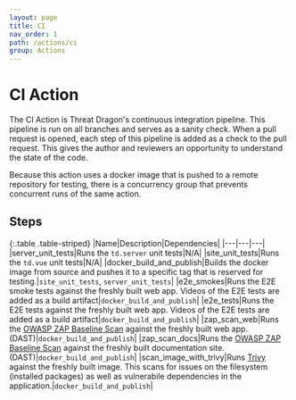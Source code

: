 ```yaml
---
layout: page
title: CI
nav_order: 1
path: /actions/ci
group: Actions
---
```

# CI Action
The CI Action is Threat Dragon's continuous integration pipeline.
This pipeline is run on all branches and serves as a sanity check.
When a pull request is opened, each step of this pipeline is added as a check to the pull request.
This gives the author and reviewers an opportunity to understand the state of the code.

Because this action uses a docker image that is pushed to a remote repository for testing,
there is a concurrency group that prevents concurrent runs of the same action.

## Steps

{:.table .table-striped}
|Name|Description|Dependencies|
|---|---|---|
|server_unit_tests|Runs the `td.server` unit tests|N/A|
|site_unit_tests|Runs the `td.vue` unit tests|N/A|
|docker_build_and_publish|Builds the docker image from source and pushes it to a specific tag that is reserved for testing.|`site_unit_tests`, `server_unit_tests`|
|e2e_smokes|Runs the E2E smoke tests against the freshly built web app.  Videos of the E2E tests are added as a build artifact|`docker_build_and_publish`|
|e2e_tests|Runs the E2E tests against the freshly built web app.  Videos of the E2E tests are added as a build artifact|`docker_build_and_publish`|
|zap_scan_web|Runs the [OWASP ZAP Baseline Scan](https://www.zaproxy.org/docs/docker/baseline-scan/) against the freshly built web app. (DAST)|`docker_build_and_publish`|
|zap_scan_docs|Runs the [OWASP ZAP Baseline Scan](https://www.zaproxy.org/docs/docker/baseline-scan/) against the freshly built documentation site. (DAST)|`docker_build_and_publish`|
|scan_image_with_trivy|Runs [Trivy](https://github.com/aquasecurity/trivy) against the freshly built image.  This scans for issues on the filesystem (installed packages) as well as vulnerabile dependencies in the application.|`docker_build_and_publish`|
